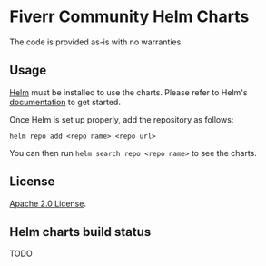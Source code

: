 # Fiverr Community Helm Charts

The code is provided as-is with no warranties.

## Usage

[Helm](https://helm.sh) must be installed to use the charts.
Please refer to Helm's [documentation](https://helm.sh/docs/) to get started.

Once Helm is set up properly, add the repository as follows:

```console
helm repo add <repo name> <repo url>
```

You can then run `helm search repo <repo name>` to see the charts.

## License

<!-- Keep full URL links to repo files because this README syncs from main to gh-pages.  -->
[Apache 2.0 License](https://github.com/fiverr/public_charts/blob/main/LICENSE).

## Helm charts build status

TODO
